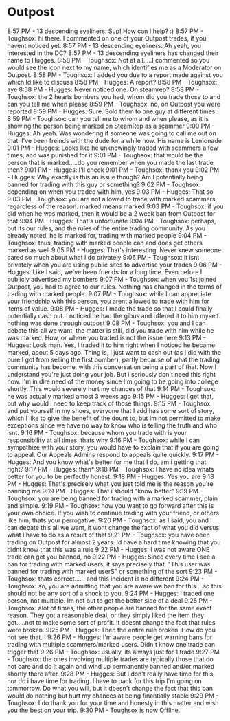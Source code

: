 # Outpost
8:57 PM - 13 descending eyeliners: Sup! How can I help? :)
8:57 PM - Toughsox: hi there. I commented on one of your Outpost trades, if you havent noticed yet.
8:57 PM - 13 descending eyeliners: Ah yeah, you interested in the DC?
8:57 PM - 13 descending eyeliners has changed their name to Hugges.
8:58 PM - Toughsox: Not at all.....I commented so you would see the icon next to my name, which identifies me as a Moderator on Outpost.
8:58 PM - Toughsox: I added you due to a report made against you which Id like to discuss
8:58 PM - Hugges: A report?
8:58 PM - Toughsox: aye
8:58 PM - Hugges: Never noticed one. On steamrep?
8:58 PM - Toughsox: the 2 hearts bombers you had, whom did you trade those to and can you tell me when please
8:59 PM - Toughsox: no, on Outpost you were reported
8:59 PM - Hugges: Sure. Sold them to one guy at different times.
8:59 PM - Toughsox: can you tell me to whom and when please, as it is showing the person being marked on SteamRep as a scammer
9:00 PM - Hugges: Ah yeah. Was wondering if someone was going to call me out on that. I've been freinds with the dude for a while now. His name is Lemonade
9:01 PM - Hugges: Looks like he unknowingly traded with scammers a few times, and was punished for it
9:01 PM - Toughsox: that would be the person that is marked.....do you remember when you made the last trade then?
9:01 PM - Hugges: I'll check
9:01 PM - Toughsox: thank you
9:02 PM - Hugges: Why exactly is this an issue though? Am I potentially being banned for trading with this guy or something?
9:02 PM - Toughsox: depending on when you traded with him, yes
9:03 PM - Hugges: That so
9:03 PM - Toughsox: you are not allowed to trade with marked scammers, regardless of the reason. marked means marked
9:03 PM - Toughsox: if you did when he was marked, then it would be a 2 week ban from Outpost for that
9:04 PM - Hugges: That's unfortunate
9:04 PM - Toughsox: perhaps, but its our rules, and the rules of the entire trading community. As you already noted, he is marked for, trading with marked people
9:04 PM - Toughsox: thus, trading with marked people can and does get others marked as well
9:05 PM - Hugges: That's interesting. Never knew someone cared so much about what I do privately
9:06 PM - Toughsox: it isnt privately when you are using public sites to advertise your trades
9:06 PM - Hugges: Like I said, we've been friends for a long time. Even before I publicly advertised my bombers
9:07 PM - Toughsox: when you 1st joined Outpost, you had to agree to our rules. Nothing has changed in the terms of trading with marked people.
9:07 PM - Toughsox: while I can appreciate your friendship with this person, you arent allowed to trade with him for items of value.
9:08 PM - Hugges: I made the trade so that I could finally potentially cash out. I noticed he had the gibus and offered it to him myself. nothing was done through outpost
9:08 PM - Toughsox: you and I can debate this all we want, the matter is still, did you trade with him while he was marked. How, or where you traded is not the issue here
9:13 PM - Hugges: Look man. Yes, I traded it to him right when I noticed he became marked, about 5 days ago. Thing is, I just want to cash out (as I did with the pure I got from selling the first bomber), partly because of what the trading community has become, with this conversation being a part of that. Now I understand you're just doing your job. But i seriously don't need this right now. I'm in dire need of the money since I'm going to be going into college shortly. This would severely hurt my chances of that
9:14 PM - Toughsox: he was actually marked amost 3 weeks ago
9:15 PM - Hugges: I get that, but why would i need to keep track of those things.
9:15 PM - Toughsox: and put yourself in my shoes, everyone that I add has some sort of story, which I like to give the benefit of the dount to, but Im not permitted to make exceptions since we have no way to know who is telling the truth and who isnt.
9:16 PM - Toughsox: because whom you trade with is your responsibility at all times, thats why
9:16 PM - Toughsox: while I can sympathize with your story, you would have to explain that if you are going to appeal. Our Appeals Admins respond to appeals quite quickly.
9:17 PM - Hugges: And you know what's better for me that I do, am i getting that right?
9:17 PM - Hugges: than*
9:18 PM - Toughsox: I have no idea whats better for you to be perfectly honest.
9:18 PM - Hugges: Yes you are
9:18 PM - Hugges: That's precisely what you just told me is the reason you're banning me
9:19 PM - Hugges: That i should "know better"
9:19 PM - Toughsox: you are being banned for trading with a marked scammer, plain and simple.
9:19 PM - Toughsox: how you want to go forward after this is your own choice. If you wish to continue trading with your friend, or others like him, thats your perrogative.
9:20 PM - Toughsox: as I said, you and I can debate this all we want, it wont change the fact of what you did versus what I have to do as a result of that
9:21 PM - Toughsox: you have been trading on Outpost for almost 2 years. Id have a hard time knowing that you didnt know that this was a rule
9:22 PM - Hugges: I was not aware ONE trade can get you banned, no
9:22 PM - Hugges: Since every time I see a ban for trading with marked users, it says precisely that. "This user was banned for trading with marked userS" or something of the sort
9:23 PM - Toughsox: thats correct...... and this incident is no different
9:24 PM - Toughsox: so, you are admitting that you are aware we ban for this....so this should not be any sort of a shock to you.
9:24 PM - Hugges: I traded one person, not multiple. Im not out to get the better side of a deal
9:25 PM - Toughsox: alot of times, the other people are banned for the same exact reason. They got a reasonable deal, or they simply liked the item they got.....not to make some sort of profit.  It doesnt change the fact that rules were broken.
9:25 PM - Hugges: Then the entire rule broken. How do you not see that. I
9:26 PM - Hugges: I'm aware people get warning bans for trading with multiple scammers/marked users. Didn't know one trade can trigger that
9:26 PM - Toughsox: usually, its always just for 1 trade
9:27 PM - Toughsox: the ones involving multiple trades are typically those that do not care and do it again and wind up permanently banned and/or marked shortly there after.
9:28 PM - Hugges: But I don't really have time for this, nor do i have time for trading. I have to pack for this trip I'm going on tommorrow. Do what you will, but it doesn't change the fact that this ban would do nothing but hurt my chances at being finantially stable
9:29 PM - Toughsox: I do thank you for your time and honesty in this matter and wish you the best on your trip.
9:30 PM - Toughsox is now Offline.
